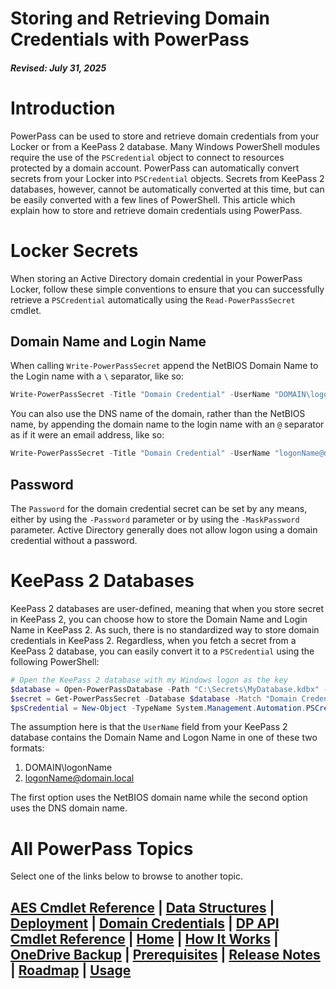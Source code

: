 # Storing and Retrieving Domain Credentials with PowerPass
#### _Revised: July 31, 2025_
# Introduction
PowerPass can be used to store and retrieve domain credentials from your Locker or from a KeePass 2 database.
Many Windows PowerShell modules require the use of the `PSCredential` object to connect to resources protected by a domain account.
PowerPass can automatically convert secrets from your Locker into `PSCredential` objects.
Secrets from KeePass 2 databases, however, cannot be automatically converted at this time, but can be easily converted with a few lines of PowerShell.
This article which explain how to store and retrieve domain credentials using PowerPass.
# Locker Secrets
When storing an Active Directory domain credential in your PowerPass Locker, follow these simple conventions to ensure that you can successfully retrieve a `PSCredential` automatically using the `Read-PowerPassSecret` cmdlet.
## Domain Name and Login Name
When calling `Write-PowerPassSecret` append the NetBIOS Domain Name to the Login name with a `\` separator, like so:
```powershell
Write-PowerPassSecret -Title "Domain Credential" -UserName "DOMAIN\logonName"
```
You can also use the DNS name of the domain, rather than the NetBIOS name, by appending the domain name to the login name with an `@` separator as if it were an email address, like so:
```powershell
Write-PowerPassSecret -Title "Domain Credential" -UserName "logonName@domain.local"
```
## Password
The `Password` for the domain credential secret can be set by any means, either by using the `-Password` parameter or by using the `-MaskPassword` parameter.
Active Directory generally does not allow logon using a domain credential without a password.
# KeePass 2 Databases
KeePass 2 databases are user-defined, meaning that when you store secret in KeePass 2, you can choose how to store the Domain Name and Login Name in KeePass 2.
As such, there is no standardized way to store domain credentials in KeePass 2.
Regardless, when you fetch a secret from a KeePass 2 database, you can easily convert it to a `PSCredential` using the following PowerShell:
```powershell
# Open the KeePass 2 database with my Windows logon as the key
$database = Open-PowerPassDatabase -Path "C:\Secrets\MyDatabase.kdbx" -WindowsUserAccount
$secret = Get-PowerPassSecret -Database $database -Match "Domain Credential"
$psCredential = New-Object -TypeName System.Management.Automation.PSCredential -ArgumentList @(($secret.UserName), ($secret.Password))
```
The assumption here is that the `UserName` field from your KeePass 2 database contains the Domain Name and Logon Name in one of these two formats:
1. DOMAIN\logonName
2. logonName@domain.local

The first option uses the NetBIOS domain name while the second option uses the DNS domain name.
# All PowerPass Topics
Select one of the links below to browse to another topic.
## [AES Cmdlet Reference](https://chopinrlz.github.io/powerpass/aes-cmdlet-ref) | [Data Structures](https://chopinrlz.github.io/powerpass/data-structures) | [Deployment](https://chopinrlz.github.io/powerpass/deployment) | [Domain Credentials](https://chopinrlz.github.io/powerpass/domain-credentials) | [DP API Cmdlet Reference](https://chopinrlz.github.io/powerpass/dpapi-cmdlet-ref) | [Home](https://chopinrlz.github.io/powerpass) | [How It Works](https://chopinrlz.github.io/powerpass/readme-cont) | [OneDrive Backup](https://chopinrlz.github.io/powerpass/onedrivebackup) | [Prerequisites](https://chopinrlz.github.io/powerpass/prerequisites) | [Release Notes](https://chopinrlz.github.io/powerpass/release-notes) | [Roadmap](https://chopinrlz.github.io/powerpass/roadmap) | [Usage](https://chopinrlz.github.io/powerpass/usage)
